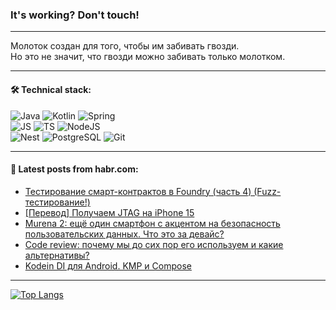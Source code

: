 ### It's working? Don't touch!

---
Молоток создан для того, чтобы им забивать гвозди. <br>
Но это не значит, что гвозди можно забивать только молотком.

---

#### 🛠️ Technical stack:

![Java](https://img.shields.io/badge/Java-informational?logo=Oracle&style=flat&logoColor=white&color=FF4500)
![Kotlin](https://img.shields.io/badge/Kotlin-informational?logo=Kotlin&style=flat&logoColor=white&color=774D97)
![Spring](https://img.shields.io/badge/SpringBoot-informational?logo=SpringBoot&style=flat&logoColor=white&color=6DB33F) <br>
![JS](https://img.shields.io/badge/JS-informational?logo=javaScript&style=flat&logoColor=black&color=F7Df1E)
![TS](https://img.shields.io/badge/TypeScript-informational?logo=typeScript&style=flat&logoColor=black&color=0667A8)
![NodeJS](https://img.shields.io/badge/NodeJS-informational?logo=node.js&style=flat&logoColor=white&color=70A760) <br>
![Nest](https://img.shields.io/badge/NestJS-informational?logo=NestJS&style=flat&logoColor=white&color=E0234E)
![PostgreSQL](https://img.shields.io/badge/PostgreSQL-informational?logo=PostgreSQL&style=flat&logoColor=white&color=DAA520)
![Git](https://img.shields.io/badge/Git-informational?logo=git&style=flat&logoColor=white&color=778899)

___

#### 💬 Latest posts from habr.com:

<!-- BLOG-POST-LIST:START -->
- [Тестирование смарт-контрактов в Foundry &lpar;часть 4&rpar; &lpar;Fuzz-тестирование!&rpar;](https://habr.com/ru/articles/766078/?utm_source=habrahabr&utm_medium=rss&utm_campaign=766078)
- [[Перевод] Получаем JTAG на iPhone 15](https://habr.com/ru/companies/ruvds/articles/766250/?utm_source=habrahabr&utm_medium=rss&utm_campaign=766250)
- [Murena 2: ещё один смартфон с акцентом на безопасность пользовательских данных. Что это за девайс?](https://habr.com/ru/companies/ru_mts/articles/766260/?utm_source=habrahabr&utm_medium=rss&utm_campaign=766260)
- [Code review: почему мы до сих пор его используем и какие альтернативы?](https://habr.com/ru/articles/766230/?utm_source=habrahabr&utm_medium=rss&utm_campaign=766230)
- [Kodein DI для Android. KMP и Compose](https://habr.com/ru/companies/dododev/articles/766058/?utm_source=habrahabr&utm_medium=rss&utm_campaign=766058)
<!-- BLOG-POST-LIST:END -->

---
[![Top Langs](https://github-readme-stats-git-master-advtsetting-gmailcom.vercel.app/api/top-langs/?username=zloylis&langs_count=10&hide_title=false&title_color=e6edf3&size_weight=0.5&count_weight=0.5&layout=compact&hide_border=true&theme=dracula)](https://github.com/zloylis)

<!-- ![GitHub stats](https://github-readme-stats-git-master-advtsetting-gmailcom.vercel.app/api?username=zloylis&show_icons=true&hide_border=true&theme=dracula&hide_title=true&include_all_commits=true&count_private=true&hide=contribs&hide_rank=true) -->
